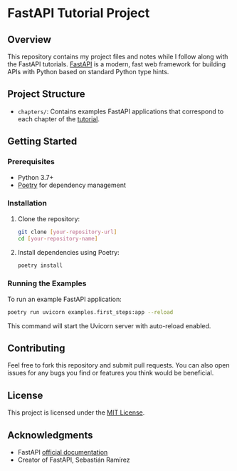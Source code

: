 # FastAPI Tutorial Project

## Overview

This repository contains my project files and notes while I follow along with the FastAPI tutorials. [FastAPI](https://fastapi.tiangolo.com/) is a modern, fast web framework for building APIs with Python based on standard Python type hints.

## Project Structure

- `chapters/`: Contains examples FastAPI applications that correspond to each chapter of the [tutorial](https://fastapi.tiangolo.com/tutorial/).

## Getting Started

### Prerequisites

- Python 3.7+
- [Poetry](https://python-poetry.org/) for dependency management

### Installation

1. Clone the repository:

   ```bash
   git clone [your-repository-url]
   cd [your-repository-name]
   ```

2. Install dependencies using Poetry:

   ```bash
   poetry install
   ```

### Running the Examples

To run an example FastAPI application:

```bash
poetry run uvicorn examples.first_steps:app --reload
```

This command will start the Uvicorn server with auto-reload enabled.

## Contributing

Feel free to fork this repository and submit pull requests. You can also open issues for any bugs you find or features you think would be beneficial.

## License

This project is licensed under the [MIT License](LICENSE.md).

## Acknowledgments

- FastAPI [official documentation](https://fastapi.tiangolo.com/)
- Creator of FastAPI, Sebastián Ramírez

